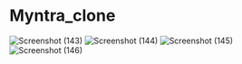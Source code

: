 # Myntra_clone
![Screenshot (143)](https://github.com/sultanaarbiya/Myntra_clone/assets/115937326/1c7e0048-7a2b-4200-8db1-35fec3a23773)
![Screenshot (144)](https://github.com/sultanaarbiya/Myntra_clone/assets/115937326/c0d3c3f2-09c4-4481-b1f8-1fba8ad65ea7)
![Screenshot (145)](https://github.com/sultanaarbiya/Myntra_clone/assets/115937326/d16275ad-4a27-4335-a8f1-a53cdb6e32e1)
![Screenshot (146)](https://github.com/sultanaarbiya/Myntra_clone/assets/115937326/9524d6e4-3592-44d5-897e-39f74842f8ce)

